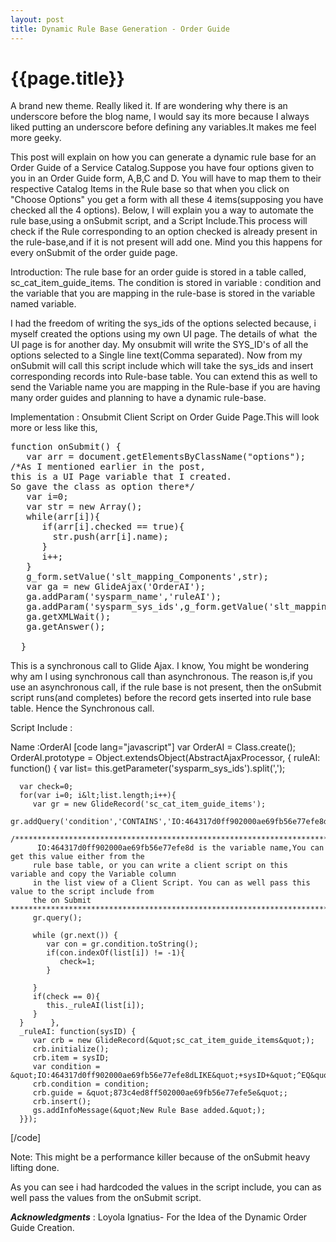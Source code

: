 ```yaml
---
layout: post
title: Dynamic Rule Base Generation - Order Guide
--- 
```




 {{page.title}}
======================================================




A brand new theme. Really liked it. If are wondering why there is an underscore before the blog name, I would say its more because I always liked putting an underscore before defining any variables.It makes me feel more geeky.

This post will explain on how you can generate a dynamic rule base for an Order Guide of a Service Catalog.Suppose you have four options given to you in an Order Guide form, A,B,C and D. You will have to map them to their respective Catalog Items in the Rule base so that when you click on "Choose Options" you get a form with all these 4 items(supposing you have checked all the 4 options). Below, I will explain you a way to automate the rule base,using a onSubmit script, and a Script Include.This process will check if the Rule corresponding to an option checked is already present in the rule-base,and if it is not present will add one. Mind you this happens for every onSubmit of the order guide page.

Introduction: The rule base for an order guide is stored in a table called, sc_cat_item_guide_items. The condition is stored in variable : condition and the variable that you are mapping in the rule-base is stored in the variable named variable.

I had the freedom of writing the sys_ids of the options selected because, i myself created the options using my own UI page. The details of what  the UI page is for another day. My onsubmit will write the SYS_ID's of all the options selected to a Single line text(Comma separated). Now from my onSubmit will call this script include which will take the sys_ids and insert corresponding records into Rule-base table.
You can extend this as well to send the Variable name you are mapping in the Rule-base if you are having many order guides and planning to have a dynamic rule-base.

Implementation :
Onsubmit Client Script on Order Guide Page.This will look more or less like this,
<pre lang="javascript">
function onSubmit() {
   var arr = document.getElementsByClassName("options");
/*As I mentioned earlier in the post, 
this is a UI Page variable that I created.
So gave the class as option there*/
   var i=0;
   var str = new Array();
   while(arr[i]){
      if(arr[i].checked == true){
        str.push(arr[i].name);
      }
      i++;
   }
   g_form.setValue('slt_mapping_Components',str);
   var ga = new GlideAjax('OrderAI');
   ga.addParam('sysparm_name','ruleAI');
   ga.addParam('sysparm_sys_ids',g_form.getValue('slt_mapping_Components'));
   ga.getXMLWait();
   ga.getAnswer();

  }</pre>
This is a synchronous call to Glide Ajax. I know, You might be wondering why am I using synchronous call than asynchronous. The reason is,if you use an asynchronous call, if the rule base is not present, then the onSubmit script runs(and completes) before the record gets inserted into rule base table. Hence the Synchronous call.

Script Include :

Name :OrderAI
[code lang="javascript"]
var OrderAI = Class.create();
OrderAI.prototype = Object.extendsObject(AbstractAjaxProcessor,
{
   ruleAI: function()
   {
      var list=  this.getParameter('sysparm_sys_ids').split(',');
      
      var check=0;
      for(var i=0; i&lt;list.length;i++){
         var gr = new GlideRecord('sc_cat_item_guide_items');
         gr.addQuery('condition','CONTAINS','IO:464317d0ff902000ae69fb56e77efe8d');
         /**********************************************************************************************
          IO:464317d0ff902000ae69fb56e77efe8d is the variable name,You can get this value either from the
         rule base table, or you can write a client script on this variable and copy the Variable column 
         in the list view of a Client Script. You can as well pass this value to the script include from 
         the on Submit *********************************************************************************/
         gr.query();
         
         while (gr.next()) {
            var con = gr.condition.toString();
            if(con.indexOf(list[i]) != -1){
               check=1;
            }
            
         }
         if(check == 0){
            this._ruleAI(list[i]);
         }
      }      },
      _ruleAI: function(sysID) {
         var crb = new GlideRecord(&quot;sc_cat_item_guide_items&quot;);
         crb.initialize();
         crb.item = sysID;
         var condition = &quot;IO:464317d0ff902000ae69fb56e77efe8dLIKE&quot;+sysID+&quot;^EQ&quot;;
         crb.condition = condition;
         crb.guide = &quot;873c4ed8ff502000ae69fb56e77efe5e&quot;;
         crb.insert();
         gs.addInfoMessage(&quot;New Rule Base added.&quot;);
      }});


[/code]


Note: This might be a performance killer because of the onSubmit heavy lifting done.

As you can see i had hardcoded the values in the script include, you can as well pass the values from the onSubmit script.

<strong><em>Acknowledgments</em></strong></a> :
Loyola Ignatius- For the Idea of the Dynamic Order Guide Creation.

